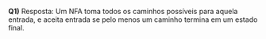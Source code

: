 **Q1)** Resposta: Um NFA toma todos os caminhos possíveis para aquela entrada, e aceita entrada se pelo menos um caminho termina em um estado final.